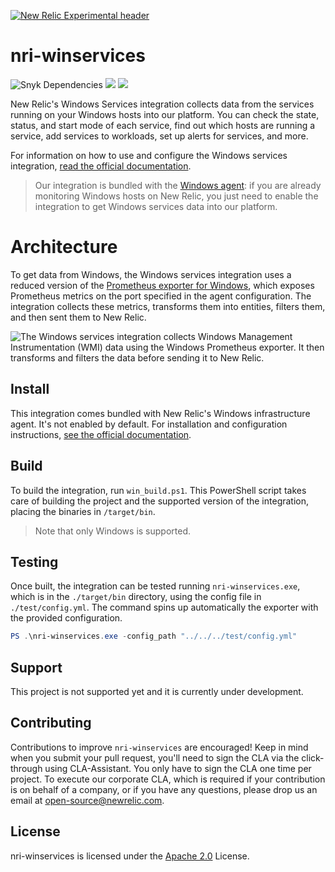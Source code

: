 [![New Relic Experimental header](https://github.com/newrelic/open-source-office/raw/master/examples/categories/images/Experimental.png)](https://github.com/newrelic/open-source-office/blob/master/examples/categories/index.md#category-new-relic-experimental)

# nri-winservices
![Snyk Dependencies](https://github.com/newrelic/nri-winservices/workflows/Snyk%20Dependencies/badge.svg)
![](https://github.com/newrelic/nri-winservices/workflows/PullRequestAndMergeMaster/badge.svg)
![](https://github.com/newrelic/nri-winservices/workflows/Release/badge.svg)

New Relic's Windows Services integration collects data from the services running on your Windows hosts into our platform. You can check the state, status, and start mode of each service, find out which hosts are running a service, add services to 
 workloads, set up alerts for services, and more.
 
 For information on how to use and configure the Windows services integration, [read the official documentation](https://docs.newrelic.com/docs/integrations/host-integrations/host-integrations-list/windows-services-integration). 
 
> Our integration is bundled with the [Windows agent](/docs/infrastructure/install-configure-manage-infrastructure/windows-installation/install-infrastructure-windows-server-using-msi-installer): if you are already monitoring Windows hosts on New Relic, you just 
need to enable the integration to get Windows services data into our platform.

# Architecture

To get data from Windows, the Windows services integration uses a reduced version of the [Prometheus exporter for 
Windows](github.com/prometheus-community/windows_exporter), which exposes Prometheus metrics on the port specified in the agent configuration. The integration collects these metrics, transforms them into entities, filters them, and then sent them to New Relic. 

![The Windows services integration collects Windows Management Instrumentation  (WMI) data using the Windows Prometheus exporter. It then transforms and filters the data before sending it to New Relic.](https://docs.newrelic.com/sites/default/files/thumbnails/image/WindowsServicesOHI.png)

## Install

This integration comes bundled with New Relic's Windows infrastructure agent. It's not enabled by default. For installation and configuration instructions, [see the official documentation](https://docs.newrelic.com/docs/integrations/host-integrations/host-integrations-list/windows-services-integration#install).

## Build

To build the integration, run `win_build.ps1`. This PowerShell script takes care of building the project and the supported version of the integration, placing the binaries in `/target/bin`.

> Note that only Windows is supported.

## Testing

Once built, the integration can be tested running `nri-winservices.exe`, which is in the `./target/bin` directory, using the config file in `./test/config.yml`. The command spins up automatically the exporter with the provided configuration. 

```powershell
PS .\nri-winservices.exe -config_path "../../../test/config.yml"
```

## Support

This project is not supported yet and it is currently under development.

## Contributing
Contributions to improve `nri-winservices` are encouraged! Keep in mind when you submit your pull request, you'll need to
 sign the CLA via the click-through using CLA-Assistant. You only have to sign the CLA one time per project.
To execute our corporate CLA, which is required if your contribution is on behalf of a company, or if you have any
 questions, please drop us an email at open-source@newrelic.com.

## License
nri-winservices is licensed under the [Apache 2.0](http://apache.org/licenses/LICENSE-2.0.txt) License.
